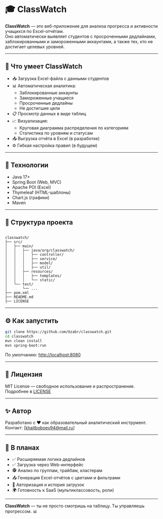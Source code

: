 
# 🎓 ClassWatch

**ClassWatch** — это веб-приложение для анализа прогресса и активности учащихся по Excel-отчётам.  
Оно автоматически выявляет студентов с просроченными дедлайнами, заблокированными и замороженными аккаунтами, а также тех, кто не достигает целевых уровней.

---

## 🚀 Что умеет ClassWatch

- 📥 Загрузка Excel-файла с данными студентов
- 📊 Автоматическая аналитика:
  - Заблокированные аккаунты
  - Замороженные учащиеся
  - Просроченные дедлайны
  - Не достигшие цели
- 📋 Просмотр данных в виде таблиц
- 📈 Визуализация:
  - Круговая диаграмма распределения по категориям
  - Статистика по уровням и статусам
- 📤 Выгрузка отчёта в Excel (в разработке)
- ⚙️ Гибкая настройка правил (в будущем)

---

## 🧠 Технологии

- Java 17+
- Spring Boot (Web, MVC)
- Apache POI (Excel)
- Thymeleaf (HTML-шаблоны)
- Chart.js (графики)
- Maven

---

## 📂 Структура проекта

```

classwatch/
├── src/
│   ├── main/
│   │   ├── java/org/classwatch/
│   │   │   ├── controller/
│   │   │   ├── service/
│   │   │   ├── model/
│   │   │   ├── util/
│   │   ├── resources/
│   │   │   ├── templates/
│   │   │   └── static/
│   └── test/
│       └── ...
├── pom.xml
├── README.md
├── LICENSE

````

---

## ⚙️ Как запустить

```bash
git clone https://github.com/Uzabr/classwatch.git
cd classwatch
mvn clean install
mvn spring-boot:run
````

По умолчанию: [http://localhost:8080](http://localhost:8080)

---

## 📄 Лицензия

MIT License — свободное использование и распространение.
Подробнее в [LICENSE](LICENSE)

---

## ✨ Автор

Разработано с ❤️ как образовательный аналитический инструмент.
Контакт: \[khaitboboev94@mail.ru]

---

## 🔭 В планах

* ✅ Расширяемая логика дедлайнов
* ✅ Загрузка через Web-интерфейс
* 🕵 Анализ по группам, трайбам, кластерам
* 📤 Генерация Excel-отчётов с цветами и фильтрами
* 🔐 Авторизация и история загрузок
* 🌍 Готовность к SaaS (мультиклассовость, роли)

---

**ClassWatch** — ты не просто смотришь на таблицу. Ты управляешь прогрессом. 📊

